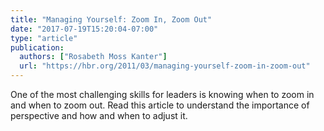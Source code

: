 ```yaml
---
title: "Managing Yourself: Zoom In, Zoom Out"
date: "2017-07-19T15:20:04-07:00"
type: "article"
publication:
  authors: ["Rosabeth Moss Kanter"]
  url: "https://hbr.org/2011/03/managing-yourself-zoom-in-zoom-out"
---
```

One of the most challenging skills for leaders is knowing when to zoom in and when to zoom out. Read this article to understand the importance of perspective and how and when to adjust it.
